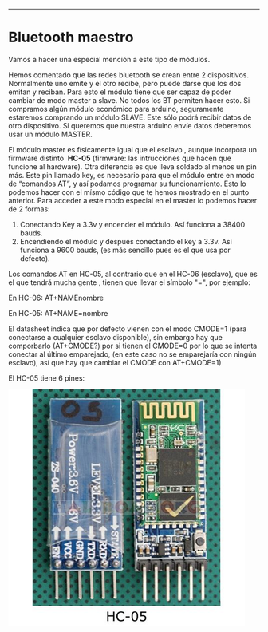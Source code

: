 ****
# Bluetooth maestro

Vamos a hacer una especial mención a este tipo de módulos.

Hemos comentado que las redes bluetooth se crean entre 2 dispositivos. Normalmente uno emite y el otro recibe, pero puede darse que los dos emitan y reciban. Para esto el módulo tiene que ser capaz de poder cambiar de modo master a slave. No todos los BT permiten hacer esto. Si compramos algún módulo económico para arduino, seguramente estaremos comprando un módulo SLAVE. Este sólo podrá recibir datos de otro dispositivo. Si queremos que nuestra arduino envíe datos deberemos usar un módulo MASTER.

El módulo master es físicamente igual que el esclavo , aunque incorpora un firmware distinto  **HC-05** (firmware: las intrucciones que hacen que funcione al hardware). Otra diferencia es que lleva soldado al menos un pin más. Este pin llamado key, es necesario para que el módulo entre en modo de “comandos AT”, y así podamos programar su funcionamiento. Esto lo podemos hacer con el mísmo código que te hemos mostrado en el punto anterior. Para acceder a este modo especial en el master lo podemos hacer de 2 formas:

1. Conectando Key a 3.3v y encender el módulo. Así funciona a 38400 bauds.
1. Encendiendo el módulo y después conectando el key a 3.3v. Así funciona a 9600 bauds, (es más sencillo pues es el que usa por defecto).

Los comandos AT en HC-05, al contrario que en el HC-06 (esclavo), que es el que tendrá mucha gente , tienen que llevar el símbolo "=", por ejemplo:

En HC-06: AT+NAMEnombre

En HC-05: AT+NAME=nombre

El datasheet indica que por defecto vienen con el modo CMODE=1 (para conectarse a cualquier esclavo disponible), sin embargo hay que comporbarlo (AT+CMODE?) por si tienen el CMODE=0 por lo que se intenta conectar al último emparejado, (en este caso no se emparejaría con ningún esclavo), así que hay que cambiar el CMODE con AT+CMODE=1)

El HC-05 tiene 6 pines:

![](/assets/hc-05.jpeg)
